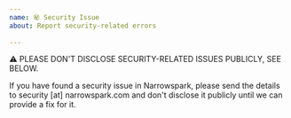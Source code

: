 ```yaml
---
name: ㊙️ Security Issue
about: Report security-related errors
 
---
```

 
<!--
    The Code of Conduct (../CODE_OF_CONDUCT.md) applies to all the activity on this repository.
-->

⚠ PLEASE DON'T DISCLOSE SECURITY-RELATED ISSUES PUBLICLY, SEE BELOW.
 
If you have found a security issue in Narrowspark, please send the details to
security [at] narrowspark.com and don't disclose it publicly until we can provide a
fix for it.
